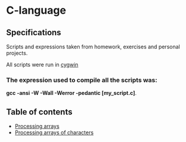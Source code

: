 # C-language

## Specifications

Scripts and expressions taken from homework, exercises and personal projects.  

All scripts were run in [cygwin](https://www.cygwin.com/)

### The expression used to compile all the scripts was:

**gcc -ansi -W -Wall -Werror -pedantic [my_script.c]**. 

## Table of contents

+ [Processing arrays](https://github.com/jv80/C-language/blob/master/C/processingArrays.c)    
+ [Processing arrays of characters](https://github.com/jv80/C-language/blob/master/C/processingArraysOfCharacters.c)
